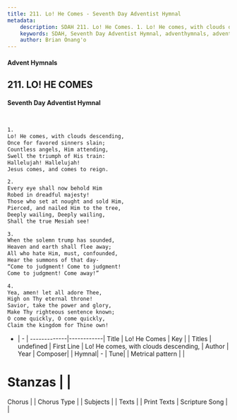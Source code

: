 ```yaml
---
title: 211. Lo! He Comes - Seventh Day Adventist Hymnal
metadata:
    description: SDAH 211. Lo! He Comes. 1. Lo! He comes, with clouds descending, Once for favored sinners slain; Countless angels, Him attending, Swell the triumph of His train: Hallelujah! Hallelujah! Jesus comes, and comes to reign.
    keywords: SDAH, Seventh Day Adventist Hymnal, adventhymnals, advent hymnals, Lo! He Comes, Lo! He comes, with clouds descending, 
    author: Brian Onang'o
---
```


#### Advent Hymnals
## 211. LO! HE COMES
#### Seventh Day Adventist Hymnal

```txt


1.
Lo! He comes, with clouds descending,
Once for favored sinners slain;
Countless angels, Him attending,
Swell the triumph of His train:
Hallelujah! Hallelujah!
Jesus comes, and comes to reign.

2.
Every eye shall now behold Him
Robed in dreadful majesty!
Those who set at nought and sold Him,
Pierced, and nailed Him to the tree,
Deeply wailing, Deeply wailing,
Shall the true Mesiah see!

3.
When the solemn trump has sounded,
Heaven and earth shall flee away;
All who hate Him, must, confounded,
Hear the summons of that day-
“Come to judgment! Come to judgment!
Come to judgment! Come away!”

4.
Yea, amen! let all adore Thee,
High on Thy eternal throne!
Savior, take the power and glory,
Make Thy righteous sentence known;
O come quickly, O come quickly,
Claim the kingdom for Thine own!


```

- |   -  |
-------------|------------|
Title | Lo! He Comes |
Key |  |
Titles | undefined |
First Line | Lo! He comes, with clouds descending, |
Author | 
Year | 
Composer|  |
Hymnal|  - |
Tune|  |
Metrical pattern | |
# Stanzas |  |
Chorus |  |
Chorus Type |  |
Subjects |  |
Texts |  |
Print Texts | 
Scripture Song |  |
  
